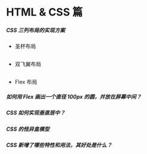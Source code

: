 # HTML & CSS 篇

##### CSS 三列布局的实现方案

* 圣杯布局

```

```

* 双飞翼布局

```

```

* Flex 布局

##### 如何用 Flex 画出一个直径 100px 的圆，并放在屏幕中间？

##### CSS 如何实现垂直居中？

##### CSS 的怪异盒模型

##### CSS 新增了哪些特性和用法，其好处是什么？



